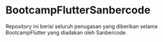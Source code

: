 # BootcampFlutterSanbercode

Repository ini berisi seluruh penugasan yang diberikan selama BootcampFlutter yang diadakan oleh Sanbercode.
